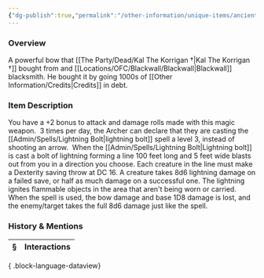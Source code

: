 ```yaml
---
{"dg-publish":true,"permalink":"/other-information/unique-items/ancient-elven-lightning-longbow/","tags":["korriitem","kalitem"],"updated":"2025-08-30T13:03:00.797+01:00"}
---
```


### Overview
A powerful bow that [[The Party/Dead/Kal The Korrigan †\|Kal The Korrigan †]] bought from and [[Locations/OFC/Blackwall/Blackwall\|Blackwall]] blacksmith. He bought it by going 1000s of [[Other Information/Credits\|Credits]] in debt.  

### Item Description
You have a +2 bonus to attack and damage rolls made with this magic weapon.  3 times per day, the Archer can declare that they are casting the [[Admin/Spells/Lightning Bolt\|lightning bolt]] spell a level 3, instead of shooting an arrow.  When the [[Admin/Spells/Lightning Bolt\|Lightning bolt]] is cast a bolt of lightning forming a line 100 feet long and 5 feet wide blasts out from you in a direction you choose. Each creature in the line must make a Dexterity saving throw at DC 16. A creature takes 8d6 lightning damage on a failed save, or half as much damage on a successful one. The lightning ignites flammable objects in the area that aren't being worn or carried. When the spell is used, the bow damage and base 1D8 damage is lost, and the enemy/target takes the full 8d6 damage just like the spell.

### History & Mentions
| § | Interactions |
| - | ------------ |

{ .block-language-dataview}